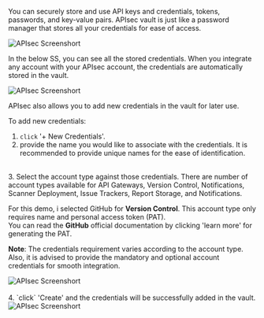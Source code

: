 You can securely store and use API keys and credentials, tokens, passwords, and key-value pairs. APIsec vault is just like a password manager that stores all your credentials for ease of access. 

<img alt="APIsec Screenshort" src="https://user-images.githubusercontent.com/75529175/166119691-4428b51a-0711-4159-9206-df970be918b6.png"/>

In the below SS, you can see all the stored credentials. When you integrate any account with your APIsec account, the credentials are automatically stored in the vault. 

<img alt="APIsec Screenshort" src="https://user-images.githubusercontent.com/75529175/166119692-643b3dc7-b821-4eb5-8b34-fd9474db4751.png"/>

APIsec also allows you to add new credentials in the vault for later use. 

To add new credentials:

1. `click` '+ New Credentials'.
   <br>
2.  provide the name you would like to associate with the credentials. It is recommended to provide unique names for the ease of identification. 
   <br>
3. Select the account type against those credentials. 
   There are number of account types available for API Gateways, Version Control, 
   Notifications, Scanner Deployment, Issue Trackers, Report Storage, and Notifications.
   
   For this demo, i selected GitHub for **Version Control**. This account type only requires name and personal access token (PAT). <br>
   You can read the **GitHub** official documentation by clicking 'learn more' for generating the PAT. 
   
 **Note**: The credentials requirement varies according to the account type. Also, it is advised to provide the mandatory and optional account credentials for smooth integration. 

 <img alt="APIsec Screenshort" src="https://user-images.githubusercontent.com/75529175/166119695-fee13ad6-ae56-45e3-b348-8c13884f3166.png"/>
 <br>
 <br>
 4. `click` 'Create' and the credentials will be successfully added in the vault. 
   
   <img alt="APIsec Screenshort" src="https://user-images.githubusercontent.com/75529175/166119696-ff83c70a-c45a-44df-942e-7fb733e814d4.png"/>